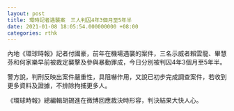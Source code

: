 ```yaml
---
layout: post
title: 環時記者遇襲案　三人判囚4年3個月至5年半
date: 2021-01-08 18:05:54.000000000 +08:00
categories: rthk
---
```


內地《環球時報》記者付國豪，前年在機場遇襲的案件，三名示威者賴雲龍、畢慧芬和何家樂早前被裁定襲擊及參與暴動罪成，今日分別被判囚4年3個月至5年半。

警方說，判刑反映出案件嚴重性，具阻嚇作用，又說已初步完成調查案件，若收到更多資料及證據，不排除拘捕更多人。

《環球時報》總編輯胡錫進在微博回應裁決時形容，判決結果大快人心。
